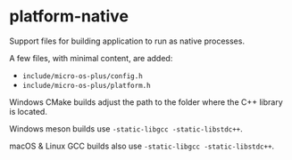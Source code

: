 # platform-native

Support files for building application to run as native processes.

A few files, with minimal content, are added:

- `include/micro-os-plus/config.h`
- `include/micro-os-plus/platform.h`

Windows CMake builds adjust the path to the folder where the
C++ library is located.

Windows meson builds use `-static-libgcc -static-libstdc++`.

macOS & Linux GCC builds also use `-static-libgcc -static-libstdc++`.
